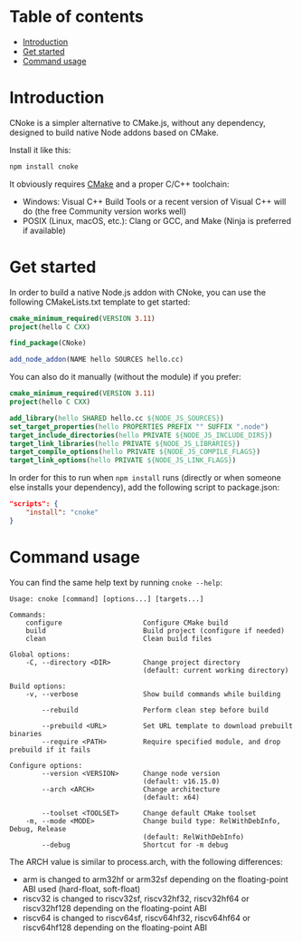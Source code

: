 # Table of contents

- [Introduction](#introduction)
- [Get started](#get-started)
- [Command usage](#command-usage)

# Introduction

CNoke is a simpler alternative to CMake.js, without any dependency, designed to build
native Node addons based on CMake.

Install it like this:

```sh
npm install cnoke
```

It obviously requires [CMake](http://www.cmake.org/download/) and a proper C/C++ toolchain:

* Windows: Visual C++ Build Tools or a recent version of Visual C++ will do (the free Community version works well)
* POSIX (Linux, macOS, etc.): Clang or GCC, and Make (Ninja is preferred if available)

# Get started

In order to build a native Node.js addon with CNoke, you can use the following CMakeLists.txt
template to get started:

```cmake
cmake_minimum_required(VERSION 3.11)
project(hello C CXX)

find_package(CNoke)

add_node_addon(NAME hello SOURCES hello.cc)
```

You can also do it manually (without the module) if you prefer:

```cmake
cmake_minimum_required(VERSION 3.11)
project(hello C CXX)

add_library(hello SHARED hello.cc ${NODE_JS_SOURCES})
set_target_properties(hello PROPERTIES PREFIX "" SUFFIX ".node")
target_include_directories(hello PRIVATE ${NODE_JS_INCLUDE_DIRS})
target_link_libraries(hello PRIVATE ${NODE_JS_LIBRARIES})
target_compile_options(hello PRIVATE ${NODE_JS_COMPILE_FLAGS})
target_link_options(hello PRIVATE ${NODE_JS_LINK_FLAGS})
```

In order for this to run when `npm install` runs (directly or when someone else installs
your dependency), add the following script to package.json:

```json
"scripts": {
    "install": "cnoke"
}
```

# Command usage

You can find the same help text by running `cnoke --help`:

```
Usage: cnoke [command] [options...] [targets...]

Commands:
    configure                    Configure CMake build
    build                        Build project (configure if needed)
    clean                        Clean build files

Global options:
    -C, --directory <DIR>        Change project directory
                                 (default: current working directory)

Build options:
    -v, --verbose                Show build commands while building

        --rebuild                Perform clean step before build

        --prebuild <URL>         Set URL template to download prebuilt binaries
        --require <PATH>         Require specified module, and drop prebuild if it fails

Configure options:
        --version <VERSION>      Change node version
                                 (default: v16.15.0)
        --arch <ARCH>            Change architecture
                                 (default: x64)

        --toolset <TOOLSET>      Change default CMake toolset
    -m, --mode <MODE>            Change build type: RelWithDebInfo, Debug, Release
                                 (default: RelWithDebInfo)
        --debug                  Shortcut for -m debug

```

The ARCH value is similar to process.arch, with the following differences:

- arm is changed to arm32hf or arm32sf depending on the floating-point ABI used (hard-float, soft-float)
- riscv32 is changed to riscv32sf, riscv32hf32, riscv32hf64 or riscv32hf128 depending on the floating-point ABI
- riscv64 is changed to riscv64sf, riscv64hf32, riscv64hf64 or riscv64hf128 depending on the floating-point ABI
